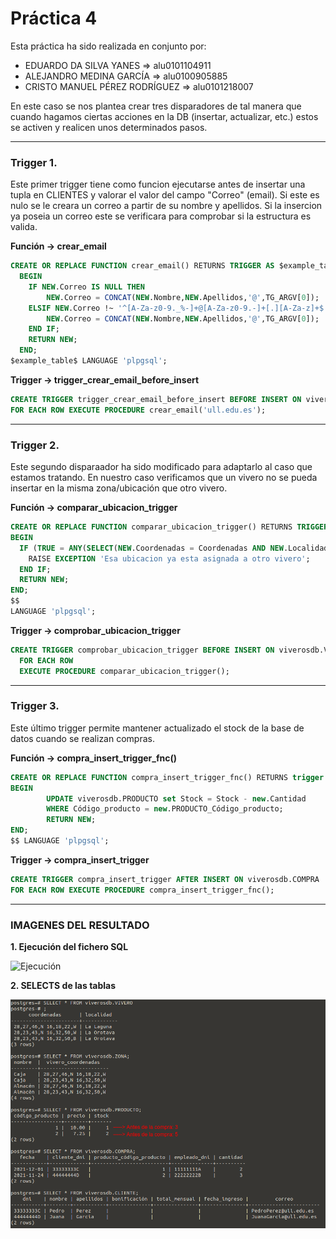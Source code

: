 # Práctica 4
 
 Esta práctica ha sido realizada en conjunto por:
 - EDUARDO DA SILVA YANES => alu0101104911
 - ALEJANDRO MEDINA GARCÍA => alu0100905885
 - CRISTO MANUEL PÉREZ RODRÍGUEZ => alu0101218007

En este caso se nos plantea crear tres disparadores de tal manera que cuando hagamos ciertas acciones en la DB (insertar, actualizar, etc.) estos se activen y realicen unos determinados pasos.

---

### Trigger 1. 
Este primer trigger tiene como funcion ejecutarse antes de insertar una tupla en CLIENTES y valorar el valor del campo "Correo" (email). Si este es nulo se le creara un correo a partir de su nombre y apellidos. Si la insercion ya poseia un correo este se verificara para comprobar si la estructura es valida.

**Función -> crear_email**
```SQL
CREATE OR REPLACE FUNCTION crear_email() RETURNS TRIGGER AS $example_table$
  BEGIN
    IF NEW.Correo IS NULL THEN
        NEW.Correo = CONCAT(NEW.Nombre,NEW.Apellidos,'@',TG_ARGV[0]);
    ELSIF NEW.Correo !~ '^[A-Za-z0-9._%-]+@[A-Za-z0-9.-]+[.][A-Za-z]+$' THEN
        NEW.Correo = CONCAT(NEW.Nombre,NEW.Apellidos,'@',TG_ARGV[0]);
    END IF;
    RETURN NEW;
  END;
$example_table$ LANGUAGE 'plpgsql';
```

**Trigger -> trigger_crear_email_before_insert**
```SQL
CREATE TRIGGER trigger_crear_email_before_insert BEFORE INSERT ON viverosdb.CLIENTE
FOR EACH ROW EXECUTE PROCEDURE crear_email('ull.edu.es');
```

---

### Trigger 2. 
Este segundo disparaador ha sido modificado para adaptarlo al caso que estamos tratando. En nuestro caso verificamos que un vivero no se pueda insertar en la misma zona/ubicación que otro vivero.

**Función -> comparar_ubicacion_trigger**
```SQL
CREATE OR REPLACE FUNCTION comparar_ubicacion_trigger() RETURNS TRIGGER AS $$
BEGIN
  IF (TRUE = ANY(SELECT(NEW.Coordenadas = Coordenadas AND NEW.Localidad = Localidad) FROM viverosdb.VIVERO)) THEN
    RAISE EXCEPTION 'Esa ubicacion ya esta asignada a otro vivero';
  END IF;
  RETURN NEW;
END;
$$
LANGUAGE 'plpgsql';
```

**Trigger -> comprobar_ubicacion_trigger**
```SQL
CREATE TRIGGER comprobar_ubicacion_trigger BEFORE INSERT ON viverosdb.VIVERO
  FOR EACH ROW 
  EXECUTE PROCEDURE comparar_ubicacion_trigger();
```

---

### Trigger 3.
Este último trigger permite mantener actualizado el stock de la base de datos cuando se realizan compras.

**Función -> compra_insert_trigger_fnc()**
```SQL
CREATE OR REPLACE FUNCTION compra_insert_trigger_fnc() RETURNS trigger AS $$
BEGIN
        UPDATE viverosdb.PRODUCTO set Stock = Stock - new.Cantidad
        WHERE Código_producto = new.PRODUCTO_Código_producto;
        RETURN NEW;
END;
$$ LANGUAGE 'plpgsql';
```

**Trigger -> compra_insert_trigger**
```SQL
CREATE TRIGGER compra_insert_trigger AFTER INSERT ON viverosdb.COMPRA
FOR EACH ROW EXECUTE PROCEDURE compra_insert_trigger_fnc();
```
---

### IMAGENES DEL RESULTADO

**1. Ejecución del fichero SQL**

![Ejecución](https://github.com/EduardoSY/ADBD_21-22_ULL/blob/main/Practica4/Ejecuci%C3%B3n_fichero.png)

**2. SELECTS de las tablas**

![SELECTS](https://github.com/EduardoSY/ADBD_21-22_ULL/blob/main/Practica4/SELECTS.png)
